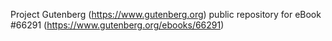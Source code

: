 Project Gutenberg (https://www.gutenberg.org) public repository for
eBook #66291 (https://www.gutenberg.org/ebooks/66291)
